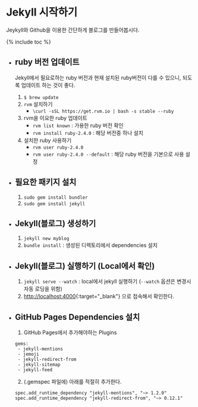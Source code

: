 # Jekyll 시작하기
Jeykyll와 Github을 이용한 간단하게 블로그를 만들어봅시다.

{% include toc %}


- ## ruby 버전 업데이트
  Jekyll에서 필요로하는 ruby 버전과 현재 설치된 ruby버전이 다를 수 있으니, 되도록 업데이트 하는 것이 좋다.
  1. `$ brew update`
  2. `rvm` 설치하기
      - `\curl -sSL https://get.rvm.io | bash -s stable --ruby`
  3. rvm을 이요한 ruby 업데이트
      - `rvm list known` : 가용한 ruby 버전 확인
      - `rvm install ruby-2.4.0` : 해당 버전중 하나 설치
  4. 설치한 ruby 사용하기
      - `rvm user ruby-2.4.0`
      - `rvm user ruby-2.4.0 --default` : 해당 ruby 버전을 기본으로 사용 설정


- ## 필요한 패키지 설치
  1. `sudo gem install bundler`
  2. `sudo gem install jekyll`


- ## Jekyll(블로그) 생성하기
  1. `jekyll new myblog`
  2. `bundle install` : 생성된 디렉토리에서 dependencies 설치


- ## Jekyll(블로그) 실행하기 (Local에서 확인)
  1. `jekyll serve --watch` : local에서 jekyll 실행하기 (`--watch` 옵션은 변경시 자동 로딩을 위함)
  2. [http://localhost:4000](http://localhost:4000){:target="_blank"} 으로 접속해서 확인한다.


- ## GitHub Pages Dependencies 설치
  1. GitHub Pages에서 추가해야하는 Plugins
  ```
  gems:
   - jekyll-mentions
   - jemoji
   - jekyll-redirect-from
   - jekyll-sitemap
   - jekyll-feed
  ```
  2. (.gemspec 파일에) 아래를 적절히 추가한다.
  ```
  spec.add_runtime_dependency "jekyll-mentions", "~> 1.2.0"
  spec.add_runtime_dependency "jekyll-redirect-from", "~> 0.12.1"
  ```
